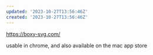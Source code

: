 ```yaml
---
updated: '2023-10-27T13:56:46Z'
created: '2023-10-27T13:56:46Z'
---
```

https://boxy-svg.com/

usable in chrome, and also available on the mac app store